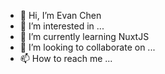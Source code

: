 - 👋 Hi, I’m Evan Chen
- 👀 I’m interested in ...
- 🌱 I’m currently learning NuxtJS
- 💞️ I’m looking to collaborate on ...
- 📫 How to reach me ...

<!---
evanchen10/evanchen10 is a ✨ special ✨ repository because its `README.md` (this file) appears on your GitHub profile.
You can click the Preview link to take a look at your changes.
--->
